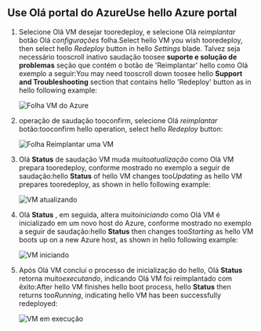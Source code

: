 ## <a name="use-hello-azure-portal"></a><span data-ttu-id="a8464-101">Use Olá portal do Azure</span><span class="sxs-lookup"><span data-stu-id="a8464-101">Use hello Azure portal</span></span>
1. <span data-ttu-id="a8464-102">Selecione Olá VM desejar tooredeploy, e selecione Olá *reimplantar* botão Olá *configurações* folha.</span><span class="sxs-lookup"><span data-stu-id="a8464-102">Select hello VM you wish tooredeploy, then select hello *Redeploy* button in hello *Settings* blade.</span></span> <span data-ttu-id="a8464-103">Talvez seja necessário tooscroll inativo saudação toosee **suporte e solução de problemas** seção que contém o botão de 'Reimplantar' hello como Olá exemplo a seguir:</span><span class="sxs-lookup"><span data-stu-id="a8464-103">You may need tooscroll down toosee hello **Support and Troubleshooting** section that contains hello 'Redeploy' button as in hello following example:</span></span>
   
    ![Folha VM do Azure](./media/virtual-machines-common-redeploy-to-new-node/vmoverview.png)
2. <span data-ttu-id="a8464-105">operação de saudação tooconfirm, selecione Olá *reimplantar* botão:</span><span class="sxs-lookup"><span data-stu-id="a8464-105">tooconfirm hello operation, select hello *Redeploy* button:</span></span>
   
    ![Folha Reimplantar uma VM](./media/virtual-machines-common-redeploy-to-new-node/redeployvm.png)
3. <span data-ttu-id="a8464-107">Olá **Status** de saudação VM muda muito*atualização* como Olá VM prepara tooredeploy, conforme mostrado no exemplo a seguir de saudação:</span><span class="sxs-lookup"><span data-stu-id="a8464-107">hello **Status** of hello VM changes too*Updating* as hello VM prepares tooredeploy, as shown in hello following example:</span></span>
   
    ![VM atualizando](./media/virtual-machines-common-redeploy-to-new-node/vmupdating.png)
4. <span data-ttu-id="a8464-109">Olá **Status** , em seguida, altera muito*iniciando* como Olá VM é inicializado em um novo host do Azure, conforme mostrado no exemplo a seguir de saudação:</span><span class="sxs-lookup"><span data-stu-id="a8464-109">hello **Status** then changes too*Starting* as hello VM boots up on a new Azure host, as shown in hello following example:</span></span>
   
    ![VM iniciando](./media/virtual-machines-common-redeploy-to-new-node/vmstarting.png)
5. <span data-ttu-id="a8464-111">Após Olá VM conclui o processo de inicialização do hello, Olá **Status** retorna muito*executando*, indicando Olá VM foi reimplantado com êxito:</span><span class="sxs-lookup"><span data-stu-id="a8464-111">After hello VM finishes hello boot process, hello **Status** then returns too*Running*, indicating hello VM has been successfully redeployed:</span></span>
   
    ![VM em execução](./media/virtual-machines-common-redeploy-to-new-node/vmrunning.png)

